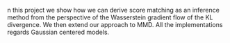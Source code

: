 n this project we show how we can derive score matching as an inference method from the perspective of the Wasserstein gradient flow of the KL divergence. We then extend our approach to MMD. All the implementations regards Gaussian centered models.
